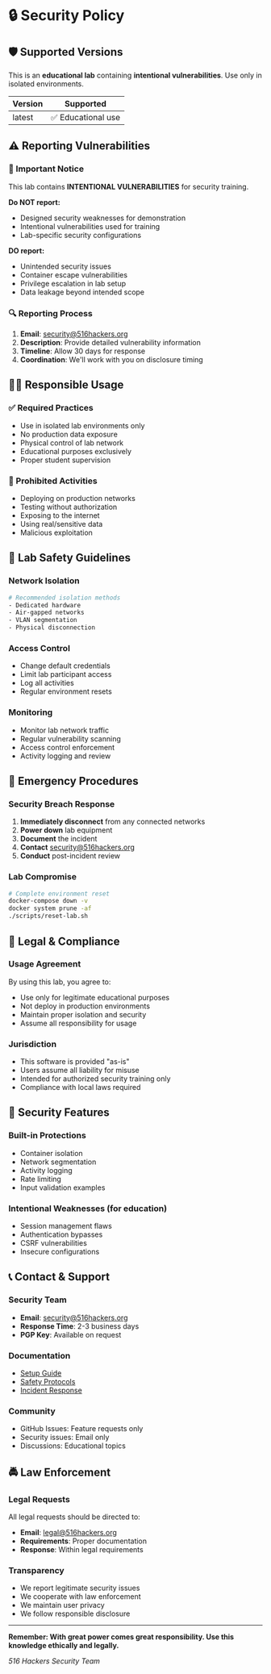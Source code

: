 
# 🔒 Security Policy

## 🛡️ Supported Versions

This is an **educational lab** containing **intentional vulnerabilities**. Use only in isolated environments.

| Version | Supported          |
| ------- | ------------------ |
| latest  | ✅ Educational use |

## ⚠️ Reporting Vulnerabilities

### 🚨 Important Notice
This lab contains **INTENTIONAL VULNERABILITIES** for security training. 

**Do NOT report:**
- Designed security weaknesses for demonstration
- Intentional vulnerabilities used for training
- Lab-specific security configurations

**DO report:**
- Unintended security issues
- Container escape vulnerabilities  
- Privilege escalation in lab setup
- Data leakage beyond intended scope

### 🔍 Reporting Process
1. **Email**: security@516hackers.org
2. **Description**: Provide detailed vulnerability information
3. **Timeline**: Allow 30 days for response
4. **Coordination**: We'll work with you on disclosure timing

## 🏴‍☠️ Responsible Usage

### ✅ Required Practices
- Use in isolated lab environments only
- No production data exposure  
- Physical control of lab network
- Educational purposes exclusively
- Proper student supervision

### 🚫 Prohibited Activities
- Deploying on production networks
- Testing without authorization
- Exposing to the internet
- Using real/sensitive data
- Malicious exploitation

## 🔐 Lab Safety Guidelines

### Network Isolation
```bash
# Recommended isolation methods
- Dedicated hardware
- Air-gapped networks
- VLAN segmentation
- Physical disconnection
```

### Access Control
- Change default credentials
- Limit lab participant access
- Log all activities
- Regular environment resets

### Monitoring
- Monitor lab network traffic
- Regular vulnerability scanning
- Access control enforcement
- Activity logging and review

## 🚨 Emergency Procedures

### Security Breach Response
1. **Immediately disconnect** from any connected networks
2. **Power down** lab equipment
3. **Document** the incident
4. **Contact** security@516hackers.org
5. **Conduct** post-incident review

### Lab Compromise
```bash
# Complete environment reset
docker-compose down -v
docker system prune -af
./scripts/reset-lab.sh
```

## 📜 Legal & Compliance

### Usage Agreement
By using this lab, you agree to:
- Use only for legitimate educational purposes
- Not deploy in production environments
- Maintain proper isolation and security
- Assume all responsibility for usage

### Jurisdiction
- This software is provided "as-is"
- Users assume all liability for misuse
- Intended for authorized security training only
- Compliance with local laws required

## 🔧 Security Features

### Built-in Protections
- Container isolation
- Network segmentation
- Activity logging
- Rate limiting
- Input validation examples

### Intentional Weaknesses (for education)
- Session management flaws
- Authentication bypasses
- CSRF vulnerabilities
- Insecure configurations

## 📞 Contact & Support

### Security Team
- **Email**: security@516hackers.org
- **Response Time**: 2-3 business days
- **PGP Key**: Available on request

### Documentation
- [Setup Guide](docs/SETUP_GUIDE.md)
- [Safety Protocols](docs/SAFETY.md)
- [Incident Response](docs/INCIDENT_RESPONSE.md)

### Community
- GitHub Issues: Feature requests only
- Security issues: Email only
- Discussions: Educational topics

## 🚔 Law Enforcement

### Legal Requests
All legal requests should be directed to:
- **Email**: legal@516hackers.org
- **Requirements**: Proper documentation
- **Response**: Within legal requirements

### Transparency
- We report legitimate security issues
- We cooperate with law enforcement
- We maintain user privacy
- We follow responsible disclosure

---

**Remember: With great power comes great responsibility. Use this knowledge ethically and legally.**

*516 Hackers Security Team*
